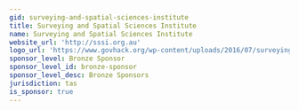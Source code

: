 ```yaml
---
gid: surveying-and-spatial-sciences-institute
title: Surveying and Spatial Sciences Institute
name: Surveying and Spatial Sciences Institute
website_url: 'http://sssi.org.au'
logo_url: 'https://www.govhack.org/wp-content/uploads/2016/07/surveying_and_spatial_sciences_institute.png'
sponsor_level: Bronze Sponsor
sponsor_level_id: bronze-sponsor
sponsor_level_desc: Bronze Sponsors
jurisdiction: tas
is_sponsor: true
---
```

